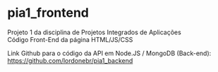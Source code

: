 # pia1_frontend
Projeto 1 da disciplina de Projetos Integrados de Aplicações  
Código Front-End da página HTML/JS/CSS

Link Github para o código da API em Node.JS / MongoDB (Back-end):  
https://github.com/lordonebr/pia1_backend

